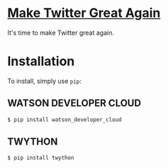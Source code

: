 # <a href="maketwittergreatagain.com">Make Twitter Great Again</a>
It's time to make Twitter great again.

# Installation
To install, simply use `pip`:

## WATSON DEVELOPER CLOUD
```bash
$ pip install watson_developer_cloud
```

## TWYTHON
```bash
$ pip install twython
```
